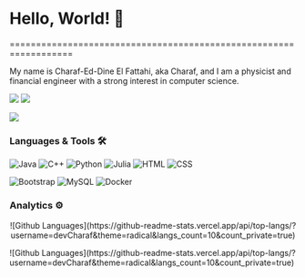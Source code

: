 <!--
**devCharaf/devCharaf** is a ✨ _special_ ✨ repository because its `README.md` (this file) appears on your GitHub profile.

Here are some ideas to get you started:

- 🔭 I’m currently working on ...
- 🌱 I’m currently learning ...
- 👯 I’m looking to collaborate on ...
- 🤔 I’m looking for help with ...
- 💬 Ask me about ...
- 📫 How to reach me: ...
- 😄 Pronouns: ...
- ⚡ Fun fact: ...
-->

<h1>Hello, World! 👋 </h1>
==================================================================


My name is Charaf-Ed-Dine El Fattahi, aka Charaf, and I am a physicist and financial engineer with a strong interest in computer science.

<p align="left">
<a href="https://www.linkedin.com/in/elfattahi/"><img src="https://img.shields.io/badge/-Charaf--ed--dine%20El%20Fattahi-blue?style=flat&logo=Linkedin&logoColor=white"/></a>
<a href="https://twitter.com/RockTheTardis"><img src="https://img.shields.io/badge/-@RockTheTardis-%231DA1F2?style=flat&logo=twitter&logoColor=white"/></a>

![](http://estruyf-github.azurewebsites.net/api/VisitorHit?user=devCharaf&repo=devCharaf&countColorcountColor&style=flat)

### Languages & Tools 🛠  
![Java](https://img.shields.io/badge/-Java-05122A?style=flat&color=green)&nbsp;![C++](https://img.shields.io/badge/-C++-05122A?style=flat&color=green)&nbsp;![Python](https://img.shields.io/badge/-Python-05122A?style=flat&color=green)&nbsp;![Julia](https://img.shields.io/badge/-Julia-05122A?style=flat&color=green)&nbsp;![HTML](https://img.shields.io/badge/-HTML-05122A?style=flat&color=green)&nbsp;![CSS](https://img.shields.io/badge/-CSS-05122A?style=flat&color=green)&nbsp;

![Bootstrap](https://img.shields.io/badge/-Bootstrap-05122A?style=flat&color=yellow)&nbsp;![MySQL](https://img.shields.io/badge/-MySQL-05122A?style=flat&color=yellow)&nbsp;![Docker](https://img.shields.io/badge/-Docker-05122A?style=flat&color=blue)&nbsp;  


### Analytics ⚙️

<p style="text-align: center;"> ![Github Languages](https://github-readme-stats.vercel.app/api/top-langs/?username=devCharaf&theme=radical&langs_count=10&count_private=true) </p>
![Github Languages](https://github-readme-stats.vercel.app/api/top-langs/?username=devCharaf&theme=radical&langs_count=10&count_private=true)
